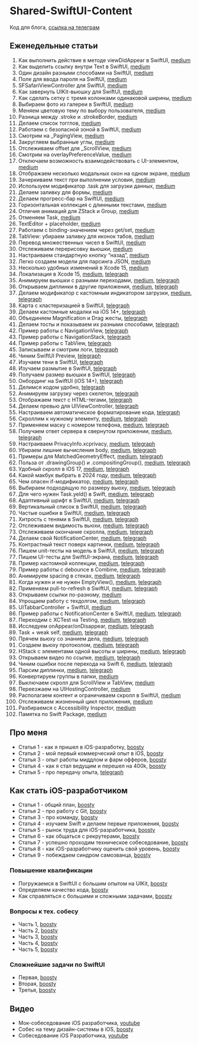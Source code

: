 # Shared-SwiftUI-Content
Код для блога, [ссылка на телеграм](https://t.me/easy_dev991)

## Еженедельные статьи

1. Как выполнить действие в методе viewDidAppear в SwiftUI, [medium](https://oleg991.medium.com/как-выполнить-действие-в-методе-viewdidappear-в-swiftui-oleg-991-f205bb214eea)
2. Как выделить ссылку внутри Text в SwiftUI, [medium](https://oleg991.medium.com/как-выделить-ссылку-внутри-text-в-swiftui-f0f689c20b0d)
3. Один дизайн разными способами на SwiftUI, [medium](https://oleg991.medium.com/один-дизайн-разными-способами-на-swiftui-4d3ebf33f237)
4. Поле для ввода пароля на SwiftUI, [medium](https://oleg991.medium.com/поле-для-ввода-пароля-на-swiftui-bedbeeda1db6)
5. SFSafariViewController для SwiftUI, [medium](https://oleg991.medium.com/sfsafariviewcontroller-для-swiftui-7c3efc84fb63)
6. Как завернуть UIKit-вьюшку для SwiftUI, [medium](https://oleg991.medium.com/как-завернуть-uikit-вьюшку-для-swiftui-5411e2a6ca37)
7. Как сделать сетку с тремя колонками одинаковой ширины, [medium](https://oleg991.medium.com/как-сделать-сетку-с-тремя-колонками-одинаковой-ширины-b906f6ddbd98)
8. Выбираем фото из галереи в SwiftUI, [medium](https://oleg991.medium.com/выбираем-фото-из-галереи-в-swiftui-7b71191ad6ca)
9. Меняем цветовую тему по выбору пользователя, [medium](https://oleg991.medium.com/меняем-цветовую-тему-по-выбору-пользователя-3e748d9cfeab)
10. Разница между .stroke и .strokeBorder, [medium](https://oleg991.medium.com/разница-между-stroke-и-strokeborder-bc1a9858ee0d)
11. Делаем список тогглов, [medium](https://oleg991.medium.com/делаем-список-тогглов-2750d6f8020c)
12. Работаем с безопасной зоной в SwiftUI, [medium](https://oleg991.medium.com/работаем-с-безопасной-зоной-в-swiftui-a9df69dc011f)
13. Смотрим на _PagingView, [medium](https://oleg991.medium.com/смотрим-на-pagingview-362b5e9f3618)
14. Закругляем выбранные углы, [medium](https://oleg991.medium.com/закругляем-выбранные-углы-4e40dd475253)
15. Отслеживаем offset для _ScrollView, [medium](https://oleg991.medium.com/отслеживаем-offset-для-scrollview-8ddbc57b5120)
16. Смотрим на overlayPreferenceValue, [medium](https://oleg991.medium.com/смотрим-на-overlaypreferencevalue-2af4d260d2d6)
17. Отключаем возможность взаимодействовать с UI-элементом, [medium](https://oleg991.medium.com/отключаем-возможность-взаимодействовать-с-ui-элементом-fc77f82daa73)
18. Отображаем несколько модальных окон на одном экране, [medium](https://oleg991.medium.com/отображаем-несколько-модальных-окон-на-одном-экране-8cfc4a1155b2)
19. Зачеркиваем текст при выполнении условия, [medium](https://oleg991.medium.com/зачеркиваем-текст-при-выполнении-условия-a10f181352b2)
20. Используем модификатор .task для загрузки данных, [medium](https://oleg991.medium.com/используем-модификатор-task-для-загрузки-данных-d093a4e719b7)
21. Делаем заливку для формы, [medium](https://oleg991.medium.com/делаем-заливку-для-формы-55b4ea5c707d)
22. Делаем прогресс-бар на SwiftUI, [medium](https://oleg991.medium.com/делаем-прогресс-бар-на-swiftui-69420393932b)
23. Горизонтальная коллекция с длинными текстами, [medium](https://oleg991.medium.com/горизонтальная-коллекция-с-длинными-текстами-f0db4529748b)
24. Отличия анимаций для ZStack и Group, [medium](https://oleg991.medium.com/отличия-анимаций-для-zstack-и-group-a85a87719cb1)
25. Отменяем Task, [medium](https://oleg991.medium.com/отменяем-task-83a445452c2f)
26. TextEditor + placeholder, [medium](https://oleg991.medium.com/texteditor-placeholder-f74deb3f143d)
27. Работаем с binding-значением через get/set, [medium](https://oleg991.medium.com/работаем-с-binding-значением-через-get-set-e6f195f60adb)
28. TabView: убираем заливку для иконок табов, [medium](https://oleg991.medium.com/tabview-убираем-заливку-для-иконок-табов-80624f2894af)
29. Перевод множественных чисел в SwiftUI, [medium](https://oleg991.medium.com/перевод-множественных-чисел-в-swiftui-abba83455784)
30. Отслеживаем перерисовку вьюшки, [medium](https://oleg991.medium.com/отслеживаем-перерисовку-вьюшки-e18454503e70)
31. Настраиваем стандартную кнопку “назад”, [medium](https://oleg991.medium.com/настраиваем-стандартную-кнопку-назад-c3b8859442b7)
32. Легко создаем модели для парсинга JSON, [medium](https://oleg991.medium.com/легко-создаем-модели-для-парсинга-json-c1ab9503dc5a)
33. Несколько удобных изменений в Xcode 15, [medium](https://oleg991.medium.com/несколько-удобных-изменений-в-xcode-15-d1c4a3e801fb)
34. Локализация в Xcode 15, [medium](https://oleg991.medium.com/локализация-в-xcode-15-7e28016a6f99), [telegraph](https://telegra.ph/Lokalizaciya-v-Xcode-15-09-30)
35. Анимируем вьюшки с разными переходами, [medium](https://oleg991.medium.com/анимируем-вьюшки-с-разными-переходами-8c5611719fc7), [telegraph](https://telegra.ph/Animiruem-vyushki-s-raznymi-perehodami-10-07)
36. Открываем диплинки в другие приложения, [medium](https://oleg991.medium.com/открываем-диплинки-в-другие-приложения-d18c09e061c5), [telegraph](https://telegra.ph/Otkryvaem-diplinki-v-drugie-prilozheniya-10-14)
37. Делаем модификатор с кастомным индикатором загрузки, [medium](https://oleg991.medium.com/37-делаем-модификатор-с-кастомным-индикатором-загрузки-3c5075ed0129), [telegraph](https://telegra.ph/37-Delaem-modifikator-s-kastomnym-indikatorom-zagruzki-10-21)
38. Карта с кластеризацией в SwiftUI, [telegraph](https://telegra.ph/38-Karta-s-klasterizaciej-v-SwiftUI-10-28)
39. Делаем кастомные модалки на iOS 14+, [telegraph](https://telegra.ph/Delaem-kastomnye-modalki-na-iOS-14-11-04)
40. Объединяем Magnification и Drag жесты, [telegraph](https://telegra.ph/40-Obedinyaem-Magnification-i-Drag-zhesty-11-11)
41. Делаем тосты и показываем их разными способами, [telegraph](https://telegra.ph/41-Delaem-tosty-i-pokazyvaem-ih-raznymi-sposobami-11-18)
42. Пример работы с NavigationView, [telegraph](https://telegra.ph/42-Primer-raboty-s-NavigationView-11-25)
43. Пример работы с NavigationStack, [telegraph](https://telegra.ph/43-Primer-raboty-s-NavigationStack-12-02)
44. Пример работы с TabView, [telegraph](https://telegra.ph/44-Primer-raboty-s-TabView-12-09)
45. Записываем и смотрим логи, [telegraph](https://telegra.ph/45-Zapisyvaem-i-smotrim-logi-12-16)
46. Чиним SwiftUI Preview, [telegraph](https://telegra.ph/46-CHinim-SwiftUI-Preview-12-23)
47. Изучаем тени в SwiftUI, [telegraph](https://telegra.ph/47-Izuchaem-teni-v-SwiftUI-12-30)
48. Изучаем размытие в SwiftUI, [telegraph](https://telegra.ph/48-Izuchaem-razmytie-v-SwiftUI-01-06)
49. Получаем размер вьюшки в SwiftUI, [telegraph](https://telegra.ph/Poluchaem-razmer-vyushki-v-SwiftUI-01-13)
50. Онбординг на SwiftUI (iOS 14+), [telegraph](https://telegra.ph/50-Onbording-na-SwiftUI-iOS-14-01-20)
51. Делимся кодом удобно, [telegraph](https://telegra.ph/51-Delimsya-kodom-udobno-01-21)
52. Анимируем загрузку через скелетон, [telegraph](https://telegra.ph/52-Animiruem-zagruzku-cherez-skeleton-02-03)
53. Отображаем текст с HTML-тегами, [telegraph](https://telegra.ph/53-Otobrazhaem-tekst-s-HTML-tegami-02-10)
54. Делаем превью для UIViewController, [telegraph](https://telegra.ph/54-Delaem-prevyu-dlya-UIViewController-02-17)
55. Настраиваем автоматическое форматирование кода, [telegraph](https://telegra.ph/55-Nastraivaem-avto-formatirovanie-koda-02-23)
56. Скроллим к нужному элементу, [medium](https://oleg991.medium.com/56-скроллим-к-нужному-элементу-2ee89ec6fbb5), [telegraph](https://telegra.ph/56-Skrollim-k-nuzhnomu-ehlementu-03-01)
57. Применяем маску с номером телефона, [medium](https://oleg991.medium.com/57-применяем-маску-с-номером-телефона-df8d7e1d0841), [telegraph](https://telegra.ph/57-Primenyaem-masku-s-nomerom-telefona-03-09)
58. Получаем ответ сервера в свернутом приложении, [medium](https://oleg991.medium.com/58-получаем-ответ-сервера-в-свернутом-приложении-9fa9c2c69aa0), [telegraph](https://telegra.ph/58-Poluchaem-otvet-servera-v-svernutom-prilozhenii-03-16)
59. Настраиваем PrivacyInfo.xcprivacy, [medium](https://oleg991.medium.com/59-настраиваем-privacyinfo-xcprivacy-64b9b48a77fa), [telegraph](https://telegra.ph/59-Nastraivaem-PrivacyInfoxcprivacy-03-23)
60. Убираем лишние вычисления body, [medium](https://oleg991.medium.com/60-убираем-лишние-вычисления-body-a9a9b83d1920), [telegraph](https://telegra.ph/60-Ubiraem-lishnie-vychisleniya-body-03-30)
61. Примеры для MatchedGeometryEffect, [medium](https://oleg991.medium.com/61-примеры-для-matchedgeometryeffect-61d2da9380fa), [telegraph](https://telegra.ph/61-Primery-dlya-MatchedGeometryEffect-04-05)
62. Польза от .drawingGroup() и .compositingGroup(), [medium](https://oleg991.medium.com/62-польза-от-drawinggroup-и-compositinggroup-b65b026d96dc), [telegraph](https://telegra.ph/62-Polza-ot-drawingGroup-i-compositingGroup-04-12)
63. Удобный скролл в iOS 17, [medium](https://oleg991.medium.com/63-удобный-скролл-в-ios-17-5f190b359559), [telegraph](https://telegra.ph/63-Udobnyj-skroll-v-iOS-17-04-16)
64. Какой макбук выбрать в 2024 году, [medium](https://oleg991.medium.com/64-какой-макбук-выбрать-в-2024-году-1296d29ed4b2), [telegraph](https://telegra.ph/64-Kakoj-makbuk-vybrat-v-2024-godu-04-19)
65. Чем опасен if-модификатор, [medium](https://oleg991.medium.com/65-чем-опасен-if-модификатор-66a70a23362a), [telegraph](https://telegra.ph/65-CHem-opasen-if-modifikator-04-26)
66. Выбираем подходящую по размеру вьюху, [medium](https://oleg991.medium.com/66-выбираем-подходящую-по-размеру-вьюху-90958a4b8e4e), [telegraph](https://telegra.ph/66-Vybiraem-podhodyashchuyu-po-razmeru-vyuhu-05-08)
67. Для чего нужен Task.yeld() в Swift, [medium](https://oleg991.medium.com/67-для-чего-нужен-task-yeld-в-swift-626ee5d94734), [telegraph](https://telegra.ph/67Dlya-chego-nuzhen-Taskyeld-v-Swift-05-16)
68. Адаптивный шрифт в SwiftUI, [medium](https://oleg991.medium.com/68-адаптивный-шрифт-в-swiftui-d1ee5bb59203), [telegraph](https://telegra.ph/68-Adaptivnyj-shrift-v-SwiftUI-05-24)
69. Вертикальный список в SwiftUI, [medium](https://oleg991.medium.com/69-вертикальный-список-в-swiftui-ef91e049c965), [telegraph](https://telegra.ph/69-Vertikalnyj-spisok-v-SwiftUI-05-30)
70. Частые ошибки в SwiftUI, [medium](https://oleg991.medium.com/70-частые-ошибки-в-swiftui-76235f7455f6), [telegraph](https://telegra.ph/70-CHastye-oshibki-v-SwiftUI-06-05)
71. Хитрость с тенями в SwiftUI, [medium](https://oleg991.medium.com/71-хитрость-с-тенями-в-swiftui-5fcb8892b4e1), [telegraph](https://telegra.ph/71-Hitrost-s-tenyami-v-SwiftUI-06-10)
72. Отслеживаем видимость вьюхи, [medium](https://oleg991.medium.com/72-отслеживаем-видимость-вьюхи-1ac30b9c197e), [telegraph](https://telegra.ph/72-Otslezhivaem-vidimost-vyuhi-06-21)
73. Отслеживаем окончание скролла, [medium](https://oleg991.medium.com/73-отслеживаем-окончание-скролла-626d68d2256b), [telegraph](https://telegra.ph/73-Otslezhivaem-okonchanie-skrolla-06-27)
74. Делаем свой NotificationCenter, [medium](https://oleg991.medium.com/74-делаем-свой-notificationcenter-953061869569), [telegraph](https://telegra.ph/74-Delaem-svoj-NotificationCenter-07-04)
75. Контрастный текст поверх картинки, [medium](https://oleg991.medium.com/75-контрастный-текст-поверх-картинки-ea394e5e4679), [telegraph](https://telegra.ph/75-Kontrastnyj-tekst-poverh-kartinki-07-12)
76. Пишем unit-тесты на модель в SwiftUI, [medium](https://oleg991.medium.com/76-пишем-unit-тесты-на-модель-в-swiftui-e34a5cb85450), [telegraph](https://telegra.ph/76-Pishem-unit-testy-na-model-v-SwiftUI-07-19)
77. Пишем UI-тесты для SwiftUI-экрана, [medium](https://oleg991.medium.com/77-пишем-ui-тесты-для-swiftui-экрана-cb1acc7cde8a), [telegraph](https://telegra.ph/77-Pishem-UI-testy-dlya-SwiftUI-ehkrana-07-26)
78. Пример кастомной коллекции, [medium](https://oleg991.medium.com/78-пример-кастомной-коллекции-eaac4cf070fa), [telegraph](https://telegra.ph/78-Primer-kastomnoj-kollekcii-08-03)
79. Пример работы с debounce в Combine, [medium](https://oleg991.medium.com/79-пример-работы-с-debounce-в-combine-0a8d656bb747), [telegraph](https://telegra.ph/79-Primer-raboty-s-debounce-v-Combine-08-09)
80. Анимируем spacing в стеках, [medium](https://oleg991.medium.com/80-анимируем-spacing-в-стеках-2c5b84824c82), [telegraph](https://telegra.ph/80-Animiruem-spacing-v-stekah-08-16)
81. Когда нужен и не нужен EmptyView(), [medium](https://oleg991.medium.com/81-когда-нужен-и-не-нужен-emptyview-88e2dd865fba), [telegraph](https://telegra.ph/81-Kogda-nuzhen-i-ne-nuzhen-EmptyView-08-22)
82. Применяем pull-to-refresh в SwiftUI, [medium](https://oleg991.medium.com/82-применяем-pull-to-refresh-в-swiftui-e02498d27d73), [telegraph](https://telegra.ph/82-Primenyaem-pull-to-refresh-v-SwiftUI-08-30)
83. Открываем ссылки по-разному, [medium](https://oleg991.medium.com/83-открываем-ссылки-по-разному-c94cb2c58d7b)
84. Упрощаем работу с техдолгом, [medium](https://oleg991.medium.com/84-упрощаем-работу-с-техдолгом-f5b4b2670b84), [telegraph](https://telegra.ph/84-Uproshchaem-rabotu-s-tehdolgom-09-13)
85. UITabbarController + SwiftUI, [medium](https://oleg991.medium.com/85-uitabbarcontroller-swiftui-47e66fbe3ac9)
86. Пример работы с NotificationCenter в SwiftUI, [medium](https://oleg991.medium.com/86-пример-работы-с-notificationcenter-в-swiftui-7495cd5e0c10), [telegraph](https://telegra.ph/86-Primer-raboty-s-NotificationCenter-v-SwiftUI-09-27)
87. Переходим с XCTest на Testing, [medium](https://oleg991.medium.com/87-переходим-с-xctest-на-testing-7779d3201d85), [telegraph](https://telegra.ph/87-Perehodim-s-XCTest-na-Testing-10-04)
88. Исследуем onAppear/onDisappear, [medium](https://oleg991.medium.com/88-исследуем-onappear-ondisappear-64dece63422b), [telegraph](https://telegra.ph/88-Issleduem-onAppearonDisappear-10-11)
89. Task + weak self, [medium](https://oleg991.medium.com/89-task-weak-self-ff7263123e6b), [telegraph](https://telegra.ph/89-Task--weak-self-10-18)
90. Прячем вьюху со знанием дела, [medium](https://oleg991.medium.com/90-прячем-вьюху-со-знанием-дела-ca02e90e5d25), [telegraph](https://telegra.ph/90-Pryachem-vyuhu-so-znaniem-dela-10-25)
91. Создаем вьюху протоколом, [medium](https://oleg991.medium.com/91-создаем-вьюху-протоколом-0ef5bbc4662d), [telegraph](https://telegra.ph/91-Sozdaem-vyuhu-protokolom-11-01)
92. HStack с элементами одной высоты и ширины, [medium](https://oleg991.medium.com/92-hstack-с-элементами-одной-высоты-и-ширины-54d63b3773f9), [telegraph](https://telegra.ph/92-HStack-s-ehlementami-odnoj-vysoty-i-shiriny-11-08)
93. Открываем видео по ссылке, [medium](https://oleg991.medium.com/93-открываем-видео-по-ссылке-0767b77ac562), [telegraph](https://telegra.ph/93-Otkryvaem-video-po-ssylke-11-15)
94. Чиним ошибки после перехода на Swift 6, [medium](https://oleg991.medium.com/94-чиним-ошибки-после-перехода-на-swift-6-beb2f1b153cb), [telegraph](https://telegra.ph/94-CHinim-oshibki-posle-perehoda-na-Swift-6-11-22)
95. Парсим диплинки, [medium](https://oleg991.medium.com/95-парсим-диплинки-7b5985488382), [telegraph](https://telegra.ph/95-Parsim-diplinki-11-29)
96. Конвертируем группы в папки, [medium](https://oleg991.medium.com/96-конвертируем-группы-в-папки-dbb469cfa6db)
97. Выключаем скролл для ScrollView и TabView, [medium](https://oleg991.medium.com/97-выключаем-скролл-для-scrollview-и-tabview-9b1b32d1be03)
98. Переезжаем на UIHostingController, [medium](https://oleg991.medium.com/98-переезжаем-на-uihostingcontroller-c38bdb9bc5ff)
99. Располагаем контент и ограничиваем скролл в SwiftUI, [medium](https://oleg991.medium.com/99-располагаем-контент-и-ограничиваем-скролл-в-swiftui-dbad0586db76)
100. Отслеживаем жизненный цикл приложения, [medium](
https://oleg991.medium.com/100-отслеживаем-жизненный-цикл-приложения-239726860eae)
101. Разбираемся с Accessibility Inspector, [medium](https://oleg991.medium.com/8b914794c1b5)
102. Памятка по Swift Package, [medium](https://medium.com/@oleg991/102-памятка-по-swift-package-4d8b79e00527)

## Про меня
- Статья 1 - как я пришел в iOS-разработку, [boosty](https://boosty.to/oleg991/posts/52e071f3-68bd-43ea-95a3-5c834f180939?share=post_link)
- Статья 2 - мой первый коммерческий опыт в iOS, [boosty](https://boosty.to/oleg991/posts/45911ecf-c3e0-423d-950c-d54675935a48?share=post_link)
- Статья 3 - опыт работы миддлом и фарм офферов, [boosty](https://boosty.to/oleg991/posts/ecef495e-f9d1-4431-a307-d1e865707abb?share=post_link)
- Статья 4 - как я стал ведущим и перешел на 400k, [boosty](https://boosty.to/oleg991/posts/d77f881e-f902-46ee-8e86-051aa1cf60d0?share=post_link)
- Статья 5 - про передачу опыта, [telegraph](https://telegra.ph/Pro-peredachu-opyta-07-06)

## Как стать iOS-разработчиком
- Статья 1 - общий план, [boosty](https://boosty.to/oleg991/posts/88b62753-0b81-443a-8c4c-74e5bc305ed7?share=post_link)
- Статья 2 - про работу с Git, [boosty](https://boosty.to/oleg991/posts/d1649783-883b-4306-8858-88acf8fdcbf7?share=post_link)
- Статья 3 - про команду, [boosty](https://boosty.to/oleg991/posts/f820acab-f828-4c9b-baf3-d62f3c83bda5?share=post_link)
- Статья 4 - изучаем Swift и делаем первые приложения, [boosty](https://boosty.to/oleg991/posts/73266f9d-d822-46bc-a3ee-e457fa5f7470?share=post_link)
- Статья 5 - рынок труда для iOS-разработчика, [boosty](https://boosty.to/oleg991/posts/ed1dcf6c-678b-4e37-8a52-85e887fd7eb6?share=post_link)
- Статья 6 - как общаться с рекрутерами, [boosty](https://boosty.to/oleg991/posts/990401b6-e7da-493c-ab6c-9b0b79bd79e8?share=post_link)
- Статья 7 - успешно проходим техническое собеседование, [boosty](https://boosty.to/oleg991/posts/35e7e1f2-fb17-42f6-b5a5-24ca3ac325c5?share=post_link)
- Статья 8 - как iOS-разработчику оценить свой уровень, [boosty](https://boosty.to/oleg991/posts/b30a223d-eafd-42d4-b083-1e26fb0eb648?share=post_link)
- Статья 9 - побеждаем синдром самозванца, [boosty](https://boosty.to/oleg991/posts/1fc42a96-e545-41d3-82d3-76c296f05b79?share=post_link)

### Повышение квалификации
- Погружаемся в SwiftUI с большим опытом на UIKit, [boosty](https://boosty.to/oleg991/posts/7cdc1b37-65e1-4997-beb4-7930fe4e81ab?share=post_link)
- Определяем качество кода, [boosty](https://boosty.to/oleg991/posts/15eebc61-d29d-4a6c-9675-c5048ae62227?share=post_link)
- Как справляться с большими и сложными задачами, [boosty](https://boosty.to/oleg991/posts/ab6cfdfe-15a1-4bb9-9a7d-9de8c13b6e73?share=post_link)

### Вопросы к тех. собесу
- Часть 1, [boosty](https://boosty.to/oleg991/posts/b3575f06-d5ab-4b4b-9318-7f9f8b05d8db?share=post_link)
- Часть 2, [boosty](https://boosty.to/oleg991/posts/8622e071-61a5-468f-a77f-be2f1867e832?share=post_link)
- Часть 3, [boosty](https://boosty.to/oleg991/posts/4f96c965-b9b4-46d1-842d-7607bde9e18e?share=post_link)
- Часть 4, [boosty](https://boosty.to/oleg991/posts/a4184401-f6c6-43da-a8cc-57783d52dd6b?share=post_link)
- Часть 5, [boosty](https://boosty.to/oleg991/posts/3b0c45f3-3885-47a9-a209-ce1042e713cd?share=post_link)

### Сложнейшие задачи по SwiftUI
- Первая, [boosty](https://boosty.to/oleg991/posts/885da921-bd3b-4697-b7e3-8ca715ef6d02?share=post_link)
- Вторая, [boosty](https://boosty.to/oleg991/posts/700ab66b-5f76-4c46-8561-4d5333271d99?share=post_link)
- Третья, [boosty](https://boosty.to/oleg991/posts/e704ecd8-792e-49ab-8aea-4a59b1b4d6e4?share=post_link)

## Видео
- Мок-собеседование iOS разработчика, [youtube](https://www.youtube.com/watch?v=MyzNw60Swww)
- Собес на тему дизайн-системы в iOS, [boosty](https://boosty.to/oleg991/posts/162b2d88-b20a-4fb2-b394-72950a9a75c2?share=post_link)
- Собеседование iOS Разработчика, [youtube](https://www.youtube.com/watch?v=UBmT1XUw2Dk)
